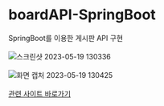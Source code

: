 # boardAPI-SpringBoot
SpringBoot를 이용한 게시판 API 구현
<br><br>
![스크린샷 2023-05-19 130336](https://github.com/hyuntae99/boardAPI-SpringBoot/assets/101180610/600251ac-0b4e-4f06-8279-b6d6b5dfb201)
<br><br>
![화면 캡처 2023-05-19 130425](https://github.com/hyuntae99/boardAPI-SpringBoot/assets/101180610/6770c28f-ee2e-4167-8942-89615c55c928)
<br><br>
[관련 사이트 바로가기](https://developer-rooney.tistory.com/153/)
